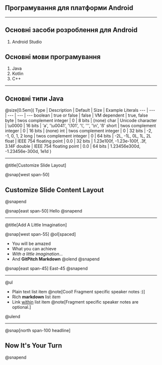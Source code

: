 ## Програмування для платформи Android

---

## Основні засоби розроблення для Android

1. Android Studio

## Основні мови програмування

1. Java
1. Kotlin
1. C++

---

## Основні типи Java

@size[0.5em](
Type | Description | Default | Size | Example Literals
--- | --- | --- | --- | ---
boolean | true or false | false | VM dependent |	true, false
byte | twos complement integer | 0 | 8 bits | (none)
char | Unicode character | \u0000 | 16 bits | 'a', '\u0041', '\101', '\\', '\'', '\n', 'ß'
short	| twos complement integer | 0	| 16 bits | (none)
int | twos complement integer | 0 | 32 bits | -2, -1, 0, 1, 2
long | twos complement integer | 0 | 64 bits | -2L, -1L, 0L, 1L, 2L
float | IEEE 754 floating point | 0.0 | 32 bits | 1.23e100f, -1.23e-100f, .3f, 3.14F
double | IEEE 754 floating point | 0.0 | 64 bits | 1.23456e300d, -1.23456e-300d, 1e1d
)

---

@title[Customize Slide Layout]

@snap[west span-50]
## Customize Slide Content Layout
@snapend

@snap[east span-50]
Hello
@snapend

---
@title[Add A Little Imagination]

@snap[west span-55]
@ol[spaced]
- You will be amazed
- What you can achieve
- *With a little imagination...*
- And **GitPitch Markdown**
@olend
@snapend

@snap[east span-45]
East-45
@snapend

---

@ul

- Plain text list item @note[Cool! Fragment specific speaker notes :)]
- Rich **markdown** list *item*
- Link [within](https://gitpitch.com) list item @note[Fragment specific speaker notes are optional.]

@ulend

---


@snap[north span-100 headline]
## Now It's Your Turn
@snapend
